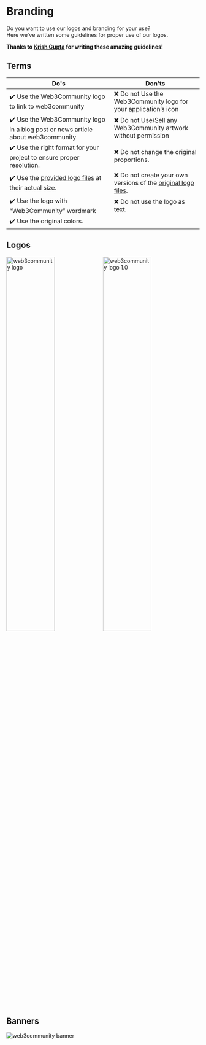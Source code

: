 # Branding

Do you want to use our logos and branding for your use?\
Here we've written some guidelines for proper use of our logos.

**Thanks to [Krish Gupta](https://github.com/krishguptadev) for writing these amazing guidelines!**

## Terms

| Do's                                                         | Don'ts                                                       |
| ------------------------------------------------------------ | ------------------------------------------------------------ |
| :heavy_check_mark: Use the Web3Community logo to link to web3community | :x: Do not Use the Web3Community logo for your application’s icon |
| :heavy_check_mark: Use the Web3Community logo in a blog post or news article about web3community | :x: Do not Use/Sell any Web3Community artwork without permission |
| :heavy_check_mark: Use the right format for your project to ensure proper resolution. | :x: Do not change the original proportions.                  |
| :heavy_check_mark: Use the [provided logo files](https://github.com/web3community/brand-assets) at their actual size. | :x: Do not create your own versions of the [original logo files](https://github.com/web3community/brand-assets). |
| :heavy_check_mark: Use the logo with “Web3Community” wordmark | :x: Do not use the logo as text.                             |
| :heavy_check_mark: Use the original colors.                  |                                                              |

## Logos

<img alt="web3community logo" width="50%" src="https://user-images.githubusercontent.com/73097560/131439339-14c23ffc-b431-4302-b1ca-f94d6885b9fa.png"/><img alt="web3community logo 1.0" width="50%" src="https://user-images.githubusercontent.com/73097560/131442083-839cf4b0-795e-4b80-be25-a5a1681fc661.png"/>

## Banners

<img alt="web3community banner" src="https://i.imgur.com/xKOfGSM.png"/>
